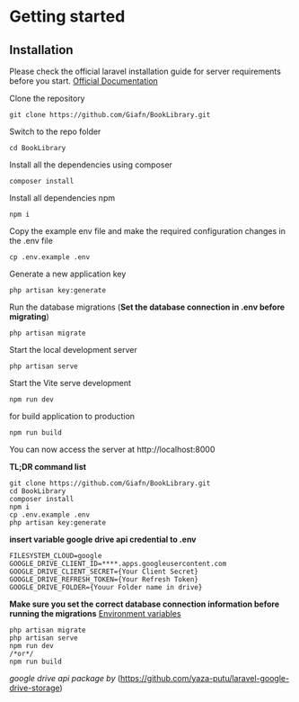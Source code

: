 # Getting started

## Installation

Please check the official laravel installation guide for server requirements before you start. 
[Official Documentation](https://laravel.com/docs/9.x/installation)


Clone the repository

    git clone https://github.com/Giafn/BookLibrary.git

Switch to the repo folder

    cd BookLibrary

Install all the dependencies using composer

    composer install

Install all dependencies npm

    npm i

Copy the example env file and make the required configuration changes in the .env file

    cp .env.example .env

Generate a new application key

    php artisan key:generate

Run the database migrations (**Set the database connection in .env before migrating**)

    php artisan migrate

Start the local development server

    php artisan serve

Start the Vite serve development

    npm run dev

for build application to production

    npm run build

You can now access the server at http://localhost:8000

**TL;DR command list**

    git clone https://github.com/Giafn/BookLibrary.git
    cd BookLibrary
    composer install
    npm i
    cp .env.example .env
    php artisan key:generate

**insert variable google drive api credential to .env**

    FILESYSTEM_CLOUD=google
    GOOGLE_DRIVE_CLIENT_ID=****.apps.googleusercontent.com
    GOOGLE_DRIVE_CLIENT_SECRET={Your Client Secret}
    GOOGLE_DRIVE_REFRESH_TOKEN={Your Refresh Token}
    GOOGLE_DRIVE_FOLDER={Youur Folder name in drive}
    
**Make sure you set the correct database connection information before running the migrations** [Environment variables](#environment-variables)

    php artisan migrate
    php artisan serve
    npm run dev
    /*or*/
    npm run build

*google drive api package by* (https://github.com/yaza-putu/laravel-google-drive-storage)

